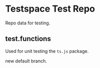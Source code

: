 # Testspace Test Repo
Repo data for testing. 

## test.functions
Used for unit testing the `ts.js` package. 


new default branch.
